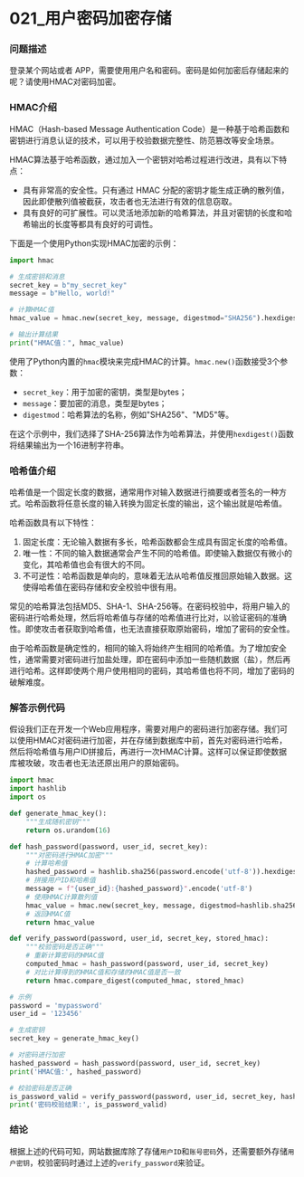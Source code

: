 # 021_用户密码加密存储

### 问题描述

登录某个网站或者 APP，需要使用用户名和密码。密码是如何加密后存储起来的呢？请使用HMAC对密码加密。

### HMAC介绍

HMAC（Hash-based Message Authentication Code）是一种基于哈希函数和密钥进行消息认证的技术，可以用于校验数据完整性、防范篡改等安全场景。

HMAC算法基于哈希函数，通过加入一个密钥对哈希过程进行改进，具有以下特点：

- 具有非常高的安全性。只有通过 HMAC 分配的密钥才能生成正确的散列值，因此即使散列值被截获，攻击者也无法进行有效的信息窃取。
- 具有良好的可扩展性。可以灵活地添加新的哈希算法，并且对密钥的长度和哈希输出的长度等都具有良好的可调性。

下面是一个使用Python实现HMAC加密的示例：

```python
import hmac

# 生成密钥和消息
secret_key = b"my_secret_key"
message = b"Hello, world!"

# 计算HMAC值
hmac_value = hmac.new(secret_key, message, digestmod="SHA256").hexdigest()

# 输出计算结果
print("HMAC值：", hmac_value)
```

使用了Python内置的`hmac`模块来完成HMAC的计算。`hmac.new()`函数接受3个参数：

- `secret_key`：用于加密的密钥，类型是bytes；
- `message`：要加密的消息，类型是bytes；
- `digestmod`：哈希算法的名称，例如"SHA256"、"MD5"等。

在这个示例中，我们选择了SHA-256算法作为哈希算法，并使用`hexdigest()`函数将结果输出为一个16进制字符串。

### 哈希值介绍

哈希值是一个固定长度的数据，通常用作对输入数据进行摘要或者签名的一种方式。哈希函数将任意长度的输入转换为固定长度的输出，这个输出就是哈希值。

哈希函数具有以下特性：

1. 固定长度：无论输入数据有多长，哈希函数都会生成具有固定长度的哈希值。
2. 唯一性：不同的输入数据通常会产生不同的哈希值。即使输入数据仅有微小的变化，其哈希值也会有很大的不同。
3. 不可逆性：哈希函数是单向的，意味着无法从哈希值反推回原始输入数据。这使得哈希值在密码存储和安全校验中很有用。

常见的哈希算法包括MD5、SHA-1、SHA-256等。在密码校验中，将用户输入的密码进行哈希处理，然后将哈希值与存储的哈希值进行比对，以验证密码的准确性。即使攻击者获取到哈希值，也无法直接获取原始密码，增加了密码的安全性。

由于哈希函数是确定性的，相同的输入将始终产生相同的哈希值。为了增加安全性，通常需要对密码进行加盐处理，即在密码中添加一些随机数据（盐），然后再进行哈希。这样即使两个用户使用相同的密码，其哈希值也将不同，增加了密码的破解难度。

### 解答示例代码

假设我们正在开发一个Web应用程序，需要对用户的密码进行加密存储。我们可以使用HMAC对密码进行加密，并在存储到数据库中前，首先对密码进行哈希，然后将哈希值与用户ID拼接后，再进行一次HMAC计算。这样可以保证即使数据库被攻破，攻击者也无法还原出用户的原始密码。

```python
import hmac
import hashlib
import os

def generate_hmac_key():
    """生成随机密钥"""
    return os.urandom(16)

def hash_password(password, user_id, secret_key):
    """对密码进行HMAC加密"""
    # 计算哈希值
    hashed_password = hashlib.sha256(password.encode('utf-8')).hexdigest()
    # 拼接用户ID和哈希值
    message = f"{user_id}:{hashed_password}".encode('utf-8')
    # 使用HMAC计算散列值
    hmac_value = hmac.new(secret_key, message, digestmod=hashlib.sha256).hexdigest()
    # 返回HMAC值
    return hmac_value

def verify_password(password, user_id, secret_key, stored_hmac):
    """校验密码是否正确"""
    # 重新计算密码的HMAC值
    computed_hmac = hash_password(password, user_id, secret_key)
    # 对比计算得到的HMAC值和存储的HMAC值是否一致
    return hmac.compare_digest(computed_hmac, stored_hmac)

# 示例
password = 'mypassword'
user_id = '123456'

# 生成密钥
secret_key = generate_hmac_key()

# 对密码进行加密
hashed_password = hash_password(password, user_id, secret_key)
print('HMAC值:', hashed_password)

# 校验密码是否正确
is_password_valid = verify_password(password, user_id, secret_key, hashed_password)
print('密码校验结果:', is_password_valid)
```

### 结论

根据上述的代码可知，网站数据库除了存储`用户ID`和`账号密码`外，还需要额外存储`用户密钥`，校验密码时通过上述的`verify_password`来验证。